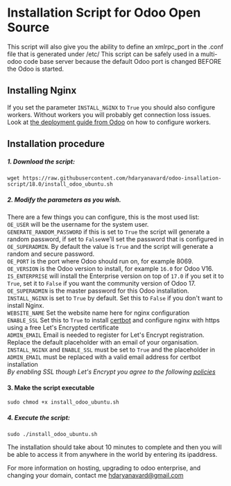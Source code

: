 # Installation Script for Odoo Open Source

This script will also give you the ability to define an xmlrpc_port in the .conf file that is generated under /etc/
This script can be safely used in a multi-odoo code base server because the default Odoo port is changed BEFORE the Odoo is started.

## Installing Nginx
If you set the parameter ```INSTALL_NGINX``` to ```True``` you should also configure workers. Without workers you will probably get connection loss issues. Look at [the deployment guide from Odoo](https://www.odoo.com/documentation/18.0/setup/deploy.html) on how to configure workers.

## Installation procedure

##### 1. Download the script:
```
wget https://raw.githubusercontent.com/hdaryanavard/odoo-insallation-script/18.0/install_odoo_ubuntu.sh
```
##### 2. Modify the parameters as you wish.
There are a few things you can configure, this is the most used list:<br/>
```OE_USER``` will be the username for the system user.<br/>
```GENERATE_RANDOM_PASSWORD``` if this is set to ```True``` the script will generate a random password, if set to ```False```we'll set the password that is configured in ```OE_SUPERADMIN```. By default the value is ```True``` and the script will generate a random and secure password.<br/>
```OE_PORT``` is the port where Odoo should run on, for example 8069.<br/>
```OE_VERSION``` is the Odoo version to install, for example ```16.0``` for Odoo V16.<br/>
```IS_ENTERPRISE``` will install the Enterprise version on top of ```17.0``` if you set it to ```True```, set it to ```False``` if you want the community version of Odoo 17.<br/>
```OE_SUPERADMIN``` is the master password for this Odoo installation.<br/>
```INSTALL_NGINX``` is set to ```True``` by default. Set this to ```False``` if you don't want to install Nginx.<br/>
```WEBSITE_NAME``` Set the website name here for nginx configuration<br/>
```ENABLE_SSL``` Set this to ```True``` to install [certbot](https://certbot.eff.org/lets-encrypt/ubuntufocal-nginx) and configure nginx with https using a free Let's Encrypted certificate<br/>
```ADMIN_EMAIL``` Email is needed to register for Let's Encrypt registration. Replace the default placeholder with an email of your organisation.<br/>
```INSTALL_NGINX``` and ```ENABLE_SSL``` must be set to ```True``` and the placeholder in ```ADMIN_EMAIL``` must be replaced with a valid email address for certbot installation<br/>
  _By enabling SSL though Let's Encrypt you agree to the following [policies](https://www.eff.org/code/privacy/policy)_ <br/>

#### 3. Make the script executable
```
sudo chmod +x install_odoo_ubuntu.sh
```
##### 4. Execute the script:
```
sudo ./install_odoo_ubuntu.sh
```

The installation should take about 10 minutes to complete and then you will be able to access it from
anywhere in the world by entering its ipaddress.

For more information on hosting, upgrading to odoo enterprise, and changing your domain, contact me hdaryanavard@gmail.com
